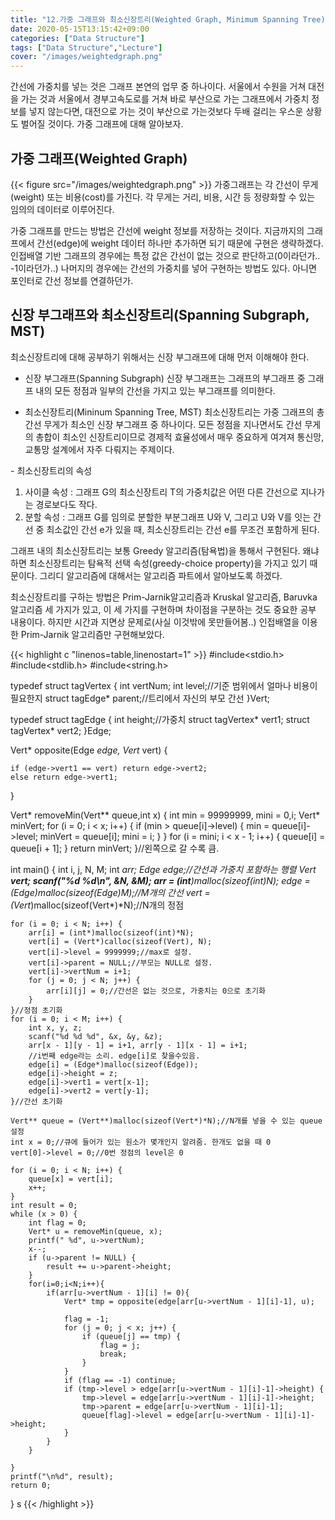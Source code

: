 ```yaml
---
title: "12.가중 그래프와 최소신장트리(Weighted Graph, Minimum Spanning Tree)"
date: 2020-05-15T13:15:42+09:00
categories: ["Data Structure"]
tags: ["Data Structure","Lecture"]
cover: "/images/weightedgraph.png"
---
```

간선에 가중치를 넣는 것은 그래프 본연의 업무 중 하나이다. 서울에서 수원을 거쳐 대전을 가는 것과 서울에서 경부고속도로를 거쳐 바로 부산으로 가는 그래프에서 가중치 정보를 넣지 않는다면, 대전으로 가는 것이 부산으로 가는것보다 두배 걸리는 우스운 상황도 벌어질 것이다. 가중 그래프에 대해 알아보자.

## 가중 그래프(Weighted Graph)
{{< figure src="/images/weightedgraph.png" >}}
가중그래프는 각 간선이 무게(weight) 또는 비용(cost)를 가진다. 각 무게는 거리, 비용, 시간 등 정량화할 수 있는 임의의 데이터로 이루어진다.

가중 그래프를 만드는 방법은 간선에 weight 정보를 저장하는 것이다. 지금까지의 그래프에서 간선(edge)에 weight 데이터 하나만 추가하면 되기 때문에 구현은 생략하겠다. 인접배열 기반 그래프의 경우에는 특정 값은 간선이 없는 것으로 판단하고(0이라던가.. -1이라던가..) 나머지의 경우에는 간선의 가중치를 넣어 구현하는 방법도 있다. 아니면 포인터로 간선 정보를 연결하던가.


## 신장 부그래프와 최소신장트리(Spanning Subgraph, MST)

최소신장트리에 대해 공부하기 위해서는 신장 부그래프에 대해 먼저 이해해야 한다. 

- 신장 부그래프(Spanning Subgraph)
신장 부그래프는 그래프의 부그래프 중 그래프 내의 모든 정점과 일부의 간선을 가지고 있는 부그래프를 의미한다.

- 최소신장트리(Mininum Spanning Tree, MST)
최소신장트리는 가중 그래프의 총 간선 무게가 최소인 신장 부그래프 중 하나이다. 모든 정점을 지나면서도 간선 무게의 총합이 최소인 신장트리이므로 경제적 효율성에서 매우 중요하게 여겨져 통신망, 교통망 설계에서 자주 다뤄지는 주제이다.

​- 최소신장트리의 속성
1. 사이클 속성 : 그래프 G의 최소신장트리 T의 가중치값은 어떤 다른 간선으로 지나가는 경로보다도 작다.
2. 분할 속성 : 그래프 G를 임의로 분할한 부분그래프 U와 V, 그리고 U와 V를 잇는 간선 중 최소값인 간선 e가 있을 때, 최소신장트리는 간선 e를 무조건 포함하게 된다.

그래프 내의 최소신장트리는 보통 Greedy 알고리즘(탐욕법)을 통해서 구현된다. 왜냐하면 최소신장트리는 탐욕적 선택 속성(greedy-choice property)을 가지고 있기 때문이다. 그리디 알고리즘에 대해서는 알고리즘 파트에서 알아보도록 하겠다.

최소신장트리를 구하는 방법은 Prim-Jarnik알고리즘과 Kruskal 알고리즘, Baruvka 알고리즘 세 가지가 있고, 이 세 가지를 구현하며 차이점을 구분하는 것도 중요한 공부 내용이다. 하지만 시간과 지면상 문제로(사실 이것밖에 못만들어봄..) 인접배열을 이용한 Prim-Jarnik 알고리즘만 구현해보았다.


{{< highlight c "linenos=table,linenostart=1" >}}
#include<stdio.h>
#include<stdlib.h>
#include<string.h>

typedef struct tagVertex {
	int vertNum;
	int level;//기준 범위에서 얼마나 비용이 필요한지
	struct tagEdge* parent;//트리에서 자신의 부모 간선
}Vert;

typedef struct tagEdge {
	int height;//가중치
	struct tagVertex* vert1;
	struct tagVertex* vert2;
}Edge;

Vert* opposite(Edge *edge, Vert* vert) {

	if (edge->vert1 == vert) return edge->vert2;
	else return edge->vert1;
}


Vert* removeMin(Vert** queue,int x) {
	int min = 99999999, mini = 0,i;
	Vert* minVert;
	for (i = 0; i < x; i++) {
		if (min > queue[i]->level) {
			min = queue[i]->level;
			minVert = queue[i];
			mini = i;
		}
	}
	for (i = mini; i < x - 1; i++) {
		queue[i] = queue[i + 1];
	}
	return minVert;
}//왼쪽으로 갈 수록 큼.


int main() {
	int i, j, N, M;
	int **arr;
	Edge **edge;//간선과 가중치 포함하는 행렬
	Vert **vert;
	scanf("%d %d\n", &N, &M);
	arr = (int**)malloc(sizeof(int*)*N);
	edge = (Edge**)malloc(sizeof(Edge*)*M);//M개의 간선
	vert = (Vert**)malloc(sizeof(Vert*)*N);//N개의 정점


	for (i = 0; i < N; i++) {
		arr[i] = (int*)malloc(sizeof(int)*N);
		vert[i] = (Vert*)calloc(sizeof(Vert), N);
		vert[i]->level = 9999999;//max로 설정.
		vert[i]->parent = NULL;//부모는 NULL로 설정.
		vert[i]->vertNum = i+1;
		for (j = 0; j < N; j++) {
			arr[i][j] = 0;//간선은 없는 것으로, 가중치는 0으로 초기화
		}
	}//정점 초기화
	for (i = 0; i < M; i++) {
		int x, y, z;
		scanf("%d %d %d", &x, &y, &z);
		arr[x - 1][y - 1] = i+1, arr[y - 1][x - 1] = i+1;
		//i번째 edge라는 소리. edge[i]로 찾을수있음.
		edge[i] = (Edge*)malloc(sizeof(Edge));
		edge[i]->height = z;
		edge[i]->vert1 = vert[x-1];
		edge[i]->vert2 = vert[y-1];
	}//간선 초기화

	Vert** queue = (Vert**)malloc(sizeof(Vert*)*N);//N개를 넣을 수 있는 queue 설정
	int x = 0;//큐에 들어가 있는 원소가 몇개인지 알려줌. 한개도 없을 때 0
	vert[0]->level = 0;//0번 정점의 level은 0

	for (i = 0; i < N; i++) {
		queue[x] = vert[i];
		x++;
	}
	int result = 0;
	while (x > 0) {
		int flag = 0;
		Vert* u = removeMin(queue, x);
		printf(" %d", u->vertNum);
		x--;
		if (u->parent != NULL) {
			result += u->parent->height;
		}
		for(i=0;i<N;i++){
			if(arr[u->vertNum - 1][i] != 0){
				Vert* tmp = opposite(edge[arr[u->vertNum - 1][i]-1], u);

				flag = -1;
				for (j = 0; j < x; j++) {
					if (queue[j] == tmp) {
						flag = j;
						break;
					}
				}
				if (flag == -1) continue;
				if (tmp->level > edge[arr[u->vertNum - 1][i]-1]->height) {
					tmp->level = edge[arr[u->vertNum - 1][i]-1]->height;
					tmp->parent = edge[arr[u->vertNum - 1][i]-1];
					queue[flag]->level = edge[arr[u->vertNum - 1][i]-1]->height;
				}
			}
		}
		
	}
	printf("\n%d", result);
	return 0;
}
​s
{{< /highlight >}}